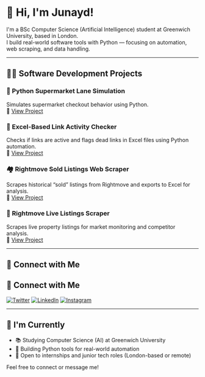 # 👋 Hi, I'm Junayd!

I'm a BSc Computer Science (Artificial Intelligence) student at Greenwich University, based in London.  
I build real-world software tools with Python — focusing on automation, web scraping, and data handling.

---

## 👨‍💻 Software Development Projects

### 🏪 Python Supermarket Lane Simulation  
Simulates supermarket checkout behavior using Python.  
🔗 [View Project](https://github.com/junayd-elahi/SuperMarket-Simulation)

### 🔗 Excel-Based Link Activity Checker  
Checks if links are active and flags dead links in Excel files using Python automation.  
🔗 [View Project](https://github.com/junayd-elahi/Link-Active-Check)

### 🏘️ Rightmove Sold Listings Web Scraper  
Scrapes historical “sold” listings from Rightmove and exports to Excel for analysis.  
🔗 [View Project](https://github.com/junayd-elahi/Rightmove-Sold)

### 🏡 Rightmove Live Listings Scraper  
Scrapes live property listings for market monitoring and competitor analysis.  
🔗 [View Project](https://github.com/junayd-elahi/Web-Scrape/tree/main)

---

## 🤳 Connect with Me

## 🤳 Connect with Me

[![Twitter](https://img.shields.io/badge/Twitter-1DA1F2?style=for-the-badge&logo=twitter&logoColor=white)](https://twitter.com/justjunayd)
[![LinkedIn](https://img.shields.io/badge/LinkedIn-0077B5?style=for-the-badge&logo=linkedin&logoColor=white)](https://www.linkedin.com/in/junayd-elahi-2029b9213/)
[![Instagram](https://img.shields.io/badge/Instagram-E4405F?style=for-the-badge&logo=instagram&logoColor=white)](https://www.instagram.com/mysodawarm/)




---

## 💼 I'm Currently

- 📚 Studying Computer Science (AI) at Greenwich University  
- 🤖 Building Python tools for real-world automation  
- 💼 Open to internships and junior tech roles (London-based or remote)  

Feel free to connect or message me!

